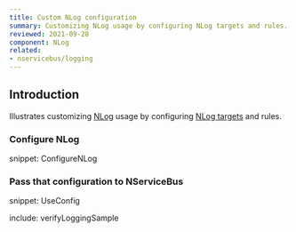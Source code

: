```yaml
---
title: Custom NLog configuration
summary: Customizing NLog usage by configuring NLog targets and rules.
reviewed: 2021-09-28
component: NLog
related:
- nservicebus/logging
---
```



## Introduction

Illustrates customizing [NLog](https://nlog-project.org/) usage by configuring [NLog targets](https://github.com/nlog/nlog/wiki/Targets) and rules.


### Configure NLog

snippet: ConfigureNLog


### Pass that configuration to NServiceBus

snippet: UseConfig


include: verifyLoggingSample
